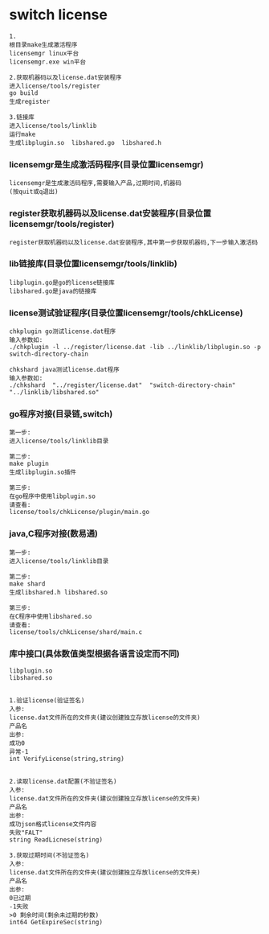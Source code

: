 # switch license
```
1.
根目录make生成激活程序
licensemgr linux平台
licensemgr.exe win平台

2.获取机器码以及license.dat安装程序
进入license/tools/register 
go build
生成register

3.链接库
进入license/tools/linklib 
运行make
生成libplugin.so  libshared.go  libshared.h

```

### licensemgr是生成激活码程序(目录位置licensemgr)
```
licensemgr是生成激活码程序,需要输入产品,过期时间,机器码
(按quit或q退出)
```

### register获取机器码以及license.dat安装程序(目录位置licensemgr/tools/register)
```
register获取机器码以及license.dat安装程序,其中第一步获取机器码,下一步输入激活码
```


### lib链接库(目录位置licensemgr/tools/linklib)
```
libplugin.go是go的license链接库
libshared.go是java的链接库
```

### license测试验证程序(目录位置licensemgr/tools/chkLicense)
```
chkplugin go测试license.dat程序
输入参数如:
./chkplugin -l ../register/license.dat -lib ../linklib/libplugin.so -p switch-directory-chain

chkshard java测试license.dat程序
输入参数如:
./chkshard  "../register/license.dat"  "switch-directory-chain" "../linklib/libshared.so"
```

### go程序对接(目录链,switch)
```
第一步:
进入license/tools/linklib目录

第二步:
make plugin
生成libplugin.so插件

第三步:
在go程序中使用libplugin.so
请查看:
license/tools/chkLicense/plugin/main.go 
```


### java,C程序对接(数易通)
```
第一步:
进入license/tools/linklib目录

第二步:
make shard
生成libshared.h libshared.so

第三步:
在C程序中使用libshared.so
请查看:
license/tools/chkLicense/shard/main.c

```

### 库中接口(具体数值类型根据各语言设定而不同)
```
libplugin.so
libshared.so


1.验证license(验证签名)
入参:
license.dat文件所在的文件夹(建议创建独立存放license的文件夹)
产品名
出参:
成功0
异常-1
int VerifyLicense(string,string)


2.读取license.dat配置(不验证签名)
入参:
license.dat文件所在的文件夹(建议创建独立存放license的文件夹)
产品名
出参:
成功json格式license文件内容
失败"FALT"
string ReadLicnese(string)

3.获取过期时间(不验证签名)
入参:
license.dat文件所在的文件夹(建议创建独立存放license的文件夹)
产品名
出参:
0已过期
-1失败
>0 剩余时间(剩余未过期的秒数)
int64 GetExpireSec(string)
```